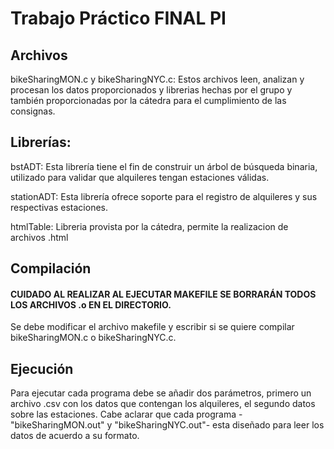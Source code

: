 # Trabajo Práctico FINAL PI


## Archivos

bikeSharingMON.c y bikeSharingNYC.c:
Estos archivos leen, analizan y procesan los datos proporcionados y librerias hechas por el grupo y también proporcionadas por la cátedra para el cumplimiento de las consignas.

## Librerías:

bstADT:
Esta librería tiene el fin de construir un árbol de búsqueda binaria, utilizado para validar que alquileres tengan estaciones válidas.

stationADT:
Esta librería ofrece soporte para el registro de alquileres y sus respectivas estaciones.

htmlTable:
Libreria provista por la cátedra, permite la realizacion de archivos .html

## Compilación

#### CUIDADO AL REALIZAR AL EJECUTAR MAKEFILE SE BORRARÁN TODOS LOS ARCHIVOS .o EN EL DIRECTORIO.

Se debe modificar el archivo makefile y escribir si se quiere compilar bikeSharingMON.c o bikeSharingNYC.c. 

## Ejecución

Para ejecutar cada programa debe se añadir dos parámetros, primero un archivo .csv con los datos que contengan los alquileres, el segundo datos sobre las estaciones. Cabe aclarar que cada programa -"bikeSharingMON.out" y "bikeSharingNYC.out"- esta diseñado para leer los datos de acuerdo a su formato.
